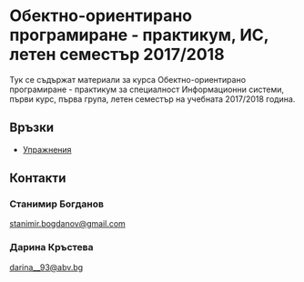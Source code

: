 # Обектно-ориентирано програмиране - практикум, ИС, летен семестър 2017/2018

Тук се съдържат материали за курса Обектно-ориентирано програмиране - практикум за специалност
Информационни системи, първи курс, първа група, летен семестър на учебната 2017/2018 година.

## Връзки

* [Упражнения](Exercises)

## Контакти

### Станимир Богданов

stanimir.bogdanov@gmail.com

### Дарина Кръстева

darina__93@abv.bg
